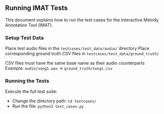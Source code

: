 ## Running IMAT Tests
This document explains how to run the test cases for the Interactive Melody Annotation Tool (IMAT).

### Setup Test Data

Place test audio files in the ```testcases/test_data/audio/``` directory
Place corresponding ground truth CSV files in ```testcases/test_data/ground_truth/```

CSV files must have the same base name as their audio counterparts
Example: ```audio/song1.wav``` → ```ground_truth/song1.csv```



### Running the Tests

Execute the full test suite:

- Change the directory path: ```cd testcases/```
- Run the file: ```python3 test_cases.py```
